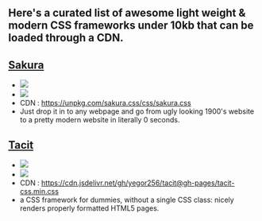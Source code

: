 ## Here's a curated list of awesome light weight & modern CSS frameworks under 10kb that can be loaded through a CDN.

## [Sakura](https://oxal.org/projects/sakura)
- [![](https://img.shields.io/github/stars/oxalorg/sakura.svg?style=social&label=Star)](https://github.com/oxalorg/sakura)
-  [![](https://img.shields.io/github/release-date/oxalorg/sakura)](https://github.com/oxalorg/sakura/releases)
  - CDN : https://unpkg.com/sakura.css/css/sakura.css
  - Just drop it in to any webpage and go from ugly looking 1900's website to a pretty modern website in literally 0 seconds.

## [Tacit](https://yegor256.github.io/tacit/)
- [![](https://img.shields.io/github/stars/yegor256/tacit.svg?style=social&label=Star)](https://github.com/yegor256/tacit)
-  [![](https://img.shields.io/github/release-date/yegor256/tacit)](https://github.com/yegor256/tacit/releases)
- CDN : https://cdn.jsdelivr.net/gh/yegor256/tacit@gh-pages/tacit-css.min.css
- a CSS framework for dummies, without a single CSS class: nicely renders properly formatted HTML5 pages.
